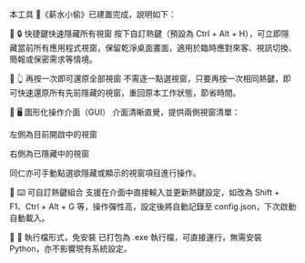 本工具 🧰《薪水小偷》已建置完成，說明如下：

🔹 🔒 快捷鍵快速隱藏所有視窗
按下自訂熱鍵（預設為 Ctrl + Alt + H），可立即隱藏當前所有應用程式視窗，保留乾淨桌面畫面，適用於臨時應對來客、視訊切換、簡報或保密需求等情境。

🔹 👆 再按一次即可還原全部視窗
不需逐一點選視窗，只要再按一次相同熱鍵，即可快速還原所有先前隱藏的視窗，重回原本工作狀態，節省時間。

🔹 🖥️ 圖形化操作介面（GUI）
介面清晰直覺，提供兩側視窗清單：

左側為目前開啟中的視窗

右側為已隱藏中的視窗

同仁亦可手動點選欲隱藏或顯示的視窗項目進行操作。

🔹 ⌨️ 可自訂熱鍵組合
支援在介面中直接輸入並更新熱鍵設定，如改為 Shift + F1、Ctrl + Alt + G 等，操作彈性高，設定後將自動記錄至 config.json，下次啟動自動載入。

🔹 💾 執行檔形式，免安裝
已打包為 .exe 執行檔，可直接運行，無需安裝 Python，亦不影響現有系統設定。
